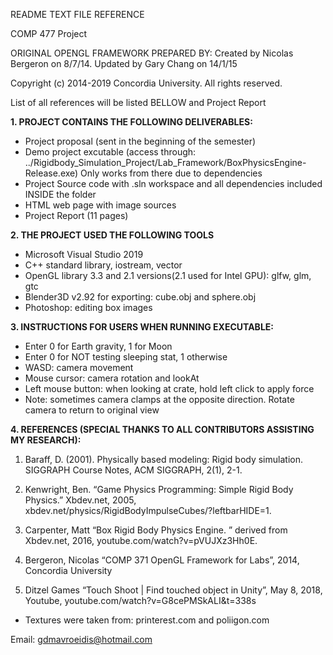 README TEXT FILE REFERENCE

COMP 477 Project

ORIGINAL OPENGL FRAMEWORK PREPARED BY:
Created by Nicolas Bergeron on 8/7/14.
Updated by Gary Chang on 14/1/15

Copyright (c) 2014-2019 Concordia University. All rights reserved.

List of all references will be listed BELLOW and Project Report

**1. PROJECT CONTAINS THE FOLLOWING DELIVERABLES:**
- Project proposal (sent in the beginning of the semester)
- Demo project excutable (access through: ../Rigidbody_Simulation_Project/Lab_Framework/BoxPhysicsEngine-Release.exe) Only works from there due to dependencies
- Project Source code with .sln workspace and all dependencies included INSIDE the folder
- HTML web page with image sources
- Project Report (11 pages)

**2. THE PROJECT USED THE FOLLOWING TOOLS**
- Microsoft Visual Studio 2019
- C++ standard library, iostream, vector
- OpenGL library 3.3 and 2.1 versions(2.1 used for Intel GPU): glfw, glm, gtc
- Blender3D v2.92 for exporting: cube.obj and sphere.obj
- Photoshop: editing box images

**3. INSTRUCTIONS FOR USERS WHEN RUNNING EXECUTABLE:**
- Enter 0 for Earth gravity, 1 for Moon
- Enter 0 for NOT testing sleeping stat, 1 otherwise
- WASD: camera movement
- Mouse cursor: camera rotation and lookAt
- Left mouse button: when looking at crate, hold left click to apply force
- Note: sometimes camera clamps at the opposite direction. Rotate camera to return to original view

**4. REFERENCES (SPECIAL THANKS TO ALL CONTRIBUTORS ASSISTING MY RESEARCH):**
1.	Baraff, D. (2001). Physically based modeling: Rigid body simulation. SIGGRAPH Course Notes, ACM SIGGRAPH, 2(1), 2-1.

2.	Kenwright, Ben. “Game Physics Programming: Simple Rigid Body Physics.” Xbdev.net, 2005, xbdev.net/physics/RigidBodyImpulseCubes/?leftbarHIDE=1.

3.	Carpenter, Matt “Box Rigid Body Physics Engine. ” derived from Xbdev.net, 2016, youtube.com/watch?v=pVUJXz3Hh0E.

4.	Bergeron, Nicolas “COMP 371 OpenGL Framework for Labs”, 2014, Concordia University

5.	Ditzel Games “Touch Shoot | Find touched object in Unity”, May 8, 2018, Youtube, youtube.com/watch?v=G8cePMSkALI&t=338s



- Textures were taken from: printerest.com and poliigon.com

Email: gdmavroeidis@hotmail.com


